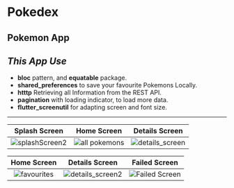 # Pokedex
## Pokemon App
## _This App Use_
- **bloc** pattern, and **equatable** package.
- **shared_preferences** to save your favourite Pokemons Locally.
- **htttp** Retrieving all Information from the REST API.
- **pagination** with loading indicator, to load more data.
- **flutter_screenutil** for adapting screen and font size.

--------------



  Splash Screen        |  Home Screen        |  Details Screen
:-------------------------:|:-------------------------:|:-------------------------:
![splashScreen2](https://user-images.githubusercontent.com/31715000/149124796-5907bd29-3eeb-49fa-b6d1-0063249185e7.png)|![all pokemons](https://user-images.githubusercontent.com/31715000/149124501-16cee88e-fedc-42fb-80a9-7e7ae97cc36c.png)|![details_screen](https://user-images.githubusercontent.com/31715000/149125341-ac487a2f-caca-4dae-b6a6-55db02ab6019.png)

  Home Screen                 |   Details Screen        |  Failed Screen
:-------------------------:|:-------------------------:|:-------------------------:
![favourites](https://user-images.githubusercontent.com/31715000/149124916-c8f21df2-cc5f-4df1-a343-6c4c6b063938.png)|![details_screen2](https://user-images.githubusercontent.com/31715000/149125474-ddcebc54-dd9c-4a4c-9d52-f7bbc7fd079b.png)|![Failed Screen](https://user-images.githubusercontent.com/31715000/149127398-00360038-4e8a-4575-82a7-2a4a8f4dfdff.png)

